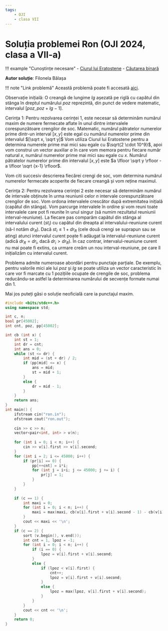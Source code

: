 ```yaml
---
tags:
    - OJI
    - clasa VII
---
```


# Soluția problemei Ron (OJI 2024, clasa a VII-a)

!!! example "Cunoștințe necesare"
    - [Ciurul lui Eratostene](https://edu.roalgo.ro/usor/sieve/)
    - [Căutarea binară](https://edu.roalgo.ro/usor/binary-search/)
    
**Autor soluție**: Filonela Bălașa

!!! note "Link problemă"
    Această problemă poate fi accesată [aici](https://kilonova.ro/problems/2513/).

Observație inițială: O creangă de lungime $lg$ așezată pe riglă cu capătul din stânga în dreptul numărului $poz$ reprezintă, din punct de vedere matematic, intervalul $[poz, poz + lg − 1]$.

Cerința 1: Pentru rezolvarea cerinței 1, este necesar să determinăm numărul maxim de numere fermecate aflate în unul dintre intervalele corespunzătoare crengilor de soc. Matematic, numărul pătratelor numerelor prime dintr-un interval $[x, y]$ este egal cu numărul numerelor prime din intervalul $[\sqrt x, \sqrt y]$ Vom utiliza Ciurul lui Eratostene pentru a determina numerele prime mai mici sau egale cu $\sqrt{2 \cdot 10^9}$, apoi vom construi un vector auxiliar $a$ în care vom memora pentru fiecare număr natural $x$, numărul numerelor prime mai mici sau egale cu $x$. Numărul pătratelor numerelor
prime din intervalul $[x, y]$ este $a \lfloor \sqrt y \rfloor - a \lfloor \sqrt {x-1} \rfloor$.

Vom citi succesiv descrierea fiecărei crengi de soc, vom determina numărul numerelor fermecate acoperite de fiecare creangă și vom reține maximul.

Cerința 2: Pentru rezolvarea cerinței 2 este necesar să determinăm numărul de intervale obținute în urma reuniunii celor $n$ intervale corespunzătoare crengilor de soc. Vom ordona intervalele crescător după extremitatea inițială (capătul din stânga). Vom parcurge intervalele în ordine și vom reuni toate intervalele care pot fi reunite în unul singur (să numim rezultatul reuniunii interval-reuniune). La fiecare pas comparăm capătul din stânga al intervalului curent ($st_i$) cu capătul din dreapta al intervalului-reuniune curent (să-l notăm $dr_R$). Dacă $st_i \leq 1 + dr_R$ (cele două crengi se suprapun sau se ating) atunci intervalul curent poate fi adăugat la intervalul-reuniune curent (adică $dr_R = dr_i$, dacă $dr_i > dr_R$). În caz contrar, intervalul-reuniune curent nu mai poate fi extins, ca urmare creăm un nou interval-reuniune, pe care îl inițializăm cu intervalul curent.

Problema admite numeroase abordări pentru punctaje parțiale. De exemplu, pentru valorile
mici ale lui $poz$ și $lg$ se poate utiliza un vector caracteristic în care vor fi marcate cu 1 pozițiile ocupate de crengile de soc, problema reducându-se astfel la determinarea numărului de secvențe formate numai din 1.

Mai jos puteți găsi o soluție neoficială care ia punctajul maxim.

```cpp
#include <bits/stdc++.h>
using namespace std;

int c, n;
bool pr[45002];
int cnt, poz, pp[45002];

int cb (int x) {
    int st = 1;
    int dr = cnt;
    int ans = 0;
    while (st <= dr) {
        int mid = (st + dr) / 2;
        if (pp[mid] <= x) {
            ans = mid;
            st = mid + 1;
        }
        else {
            dr = mid - 1;
        }
    }
    return ans;
}
int main() {
    ifstream cin("ron.in");
    ofstream cout("ron.out");
    
    cin >> c >> n;
    vector<pair<int, int> > v(n);
    
    for (int i = 0; i < n; i++) {
        cin >> v[i].first >> v[i].second;
    }
    for (int i = 2; i <= 45000; i++) {
        if (pr[i] == 0) {
            pp[++cnt] = i*i;
            for (int j = i+i; j <= 45000; j += i) {
                pr[j] = 1;
            }
        }
    }
    
    if (c == 1) {
        int maxi = 0;
        for (int i = 0; i < n; i++) {
            maxi = max(maxi, cb(v[i].first + v[i].second - 1) - cb(v[i].first - 1));
        }
        cout << maxi << '\n';
    }
    if (c == 2) {
        sort (v.begin(), v.end());
        int cnt = 1, lpoz = -1;
        for (int i = 0; i < n; i++) {
            if (i == 0) {
                lpoz = v[i].first + v[i].second;
            }
            else {
                if (lpoz < v[i].first) {
                    cnt++;
                    lpoz = v[i].first + v[i].second;
                }
                else {
                    lpoz = max(lpoz, v[i].first + v[i].second);
                }
            }
        }
        cout << cnt << '\n';
    }
    return 0;
}
```